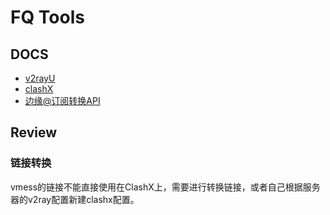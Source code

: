 # FQ Tools

## DOCS

- [v2rayU](https://github.com/yanue/V2rayU)
- [clashX](https://github.com/yichengchen/clashX)
- [边缘@订阅转换API](https://bianyuan.xyz/?__cf_chl_jschl_tk__=1534a8ce7d7c42e99689c00868b75f2518564c55-1622537286-0-AWLrlVuHdepfhMFipv781K1Q3hQt-sQj1FlCBhmZx8mpRfY2gudxt-fVmbaXyClJIJlcqdFPAUUORfxSWMMLJT4bY6rLjqjw51Uh8GC8MXJrwNPza4QSaWH2rcBI_IZaKtMjIPtlSbaNJxpa_sEYqF-S0v0CydwHq6cdSUWjsk_76ylTgVSoGteXir4l04ogNOiE5dnGjwEdHeWD1tpBfLmj5mnruJ3VCX_9fY8VPu_guBXpc2BQmthlutisJeyWZNP6iG4iRBvU_MxtGNRiv41ATQA4Nlk1ze8Xp6xVg86lRZU7bWSiJacUhtXr8LQxdf2TDKgvfvwbAJrWMA1EB4CW3LsT0ViPrlsfCUVyK9mRENwoP57GT61H3G_daQkObE_lAzZZC46n9kzVbIF_xOST64tpbPlLudS-ZsDCn_RiVr6DyLQAZzboVHfzQUIPUKzjC0RQSR_3OkB5R4t0F2E)

## Review

### 链接转换

vmess的链接不能直接使用在ClashX上，需要进行转换链接，或者自己根据服务器的v2ray配置新建clashx配置。

